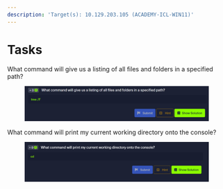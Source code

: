 ```yaml
---
description: 'Target(s): 10.129.203.105 (ACADEMY-ICL-WIN11)'
---
```


# Tasks

What command will give us a listing of all files and folders in a specified path?

<figure><img src="../../../../.gitbook/assets/image (158).png" alt=""><figcaption></figcaption></figure>



What command will print my current working directory onto the console?

<figure><img src="../../../../.gitbook/assets/image (160).png" alt=""><figcaption></figcaption></figure>



